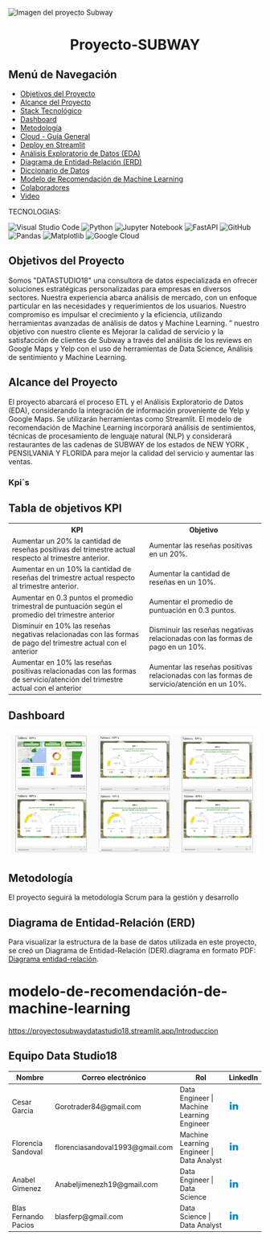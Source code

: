 ![Imagen del proyecto Subway](https://github.com/cesagarcia1984/proyecto_Subway/blob/main/imagensub.jpeg)


<h1 align="center"> Proyecto-SUBWAY </h1>

## Menú de Navegación

- [Objetivos del Proyecto](#objetivos-del-proyecto)
- [Alcance del Proyecto](#alcance-del-proyecto)
- [Stack Tecnológico](#Stack-tecnologico)
- [Dashboard](#dashboard)
- [Metodología](#metodología)
- [Cloud - Guía General](#cloud---guía-general)
- [Deploy en Streamlit](#deploy-en-streamlit)
- [Análisis Exploratorio de Datos (EDA)](#análisis-exploratorio-de-datos-eda)
- [Diagrama de Entidad-Relación (ERD)](#diagrama-de-entidad-relación-erd)
- [Diccionario de Datos](#diccionario-de-datos)
- [Modelo de Recomendación de Machine Learning](#modelo-de-recomendación-de-machine-learning)
- [Colaboradores](#Equipo-Data-Studio18)
- [Video](#video)



TECNOLOGIAS:

![Visual Studio Code](https://img.shields.io/badge/Visual%20Studio%20Code-0078d7.svg?style=for-the-badge&logo=visual-studio-code&logoColor=white)
![Python](https://img.shields.io/badge/python-3670A0?style=for-the-badge&logo=python&logoColor=ffdd54)
![Jupyter Notebook](https://img.shields.io/badge/jupyter-%23FA0F00.svg?style=for-the-badge&logo=jupyter&logoColor=white)
![FastAPI](https://img.shields.io/badge/FastAPI-005571?style=for-the-badge&logo=fastapi)
![GitHub](https://img.shields.io/badge/github-%23121011.svg?style=for-the-badge&logo=github&logoColor=white)
![Pandas](https://img.shields.io/badge/pandas-%23150458.svg?style=for-the-badge&logo=pandas&logoColor=white)
![Matplotlib](https://img.shields.io/badge/Matplotlib-%23ffffff.svg?style=for-the-badge&logo=Matplotlib&logoColor=black)
![Google Cloud](https://img.shields.io/badge/Google%20Cloud-%234285F4.svg?style=for-the-badge&logo=google-cloud&logoColor=white)










## Objetivos del Proyecto



Somos "DATASTUDIO18" una consultora de datos especializada en ofrecer soluciones estratégicas personalizadas para empresas en diversos sectores. Nuestra experiencia abarca análisis de mercado, con un enfoque particular en las necesidades y requerimientos de los usuarios. Nuestro compromiso es impulsar el crecimiento y la eficiencia, utilizando herramientas avanzadas de análisis de datos y Machine Learning. ”
nuestro objetivo con nuestro cliente
es Mejorar la calidad de servicio y la satisfacción de clientes de Subway a través del análisis de los reviews en Google Maps y Yelp con el uso de herramientas de Data Science, Análisis de sentimiento y Machine Learning.




## Alcance del Proyecto
El proyecto abarcará el proceso ETL y el Análisis Exploratorio de Datos (EDA), considerando la integración de información proveniente de Yelp y Google Maps. Se utilizarán herramientas como Streamlit. El modelo de recomendación de Machine Learning incorporará análisis de sentimientos, técnicas de procesamiento de lenguaje natural (NLP) y considerará restaurantes de las cadenas  de SUBWAY de los  estados de NEW YORK , PENSILVANIA Y FLORIDA para mejor la calidad  del servicio y aumentar las ventas.

### Kpi´s



<!DOCTYPE html>
<html lang="es">
<head>
    <meta charset="UTF-8">
    <meta name="viewport" content="width=device-width, initial-scale=1.0">
 
</head>
<body>
    <h2>Tabla de objetivos KPI</h2>
    <table>
        <tr>
            <th>KPI</th>
            <th>Objetivo</th>
        </tr>
        <tr>
            <td>Aumentar un 20% la cantidad de reseñas positivas del trimestre actual respecto al trimestre anterior.</td>
            <td>Aumentar las reseñas positivas en un 20%.</td>
        </tr>
        <tr>
            <td>Aumentar en un 10% la cantidad de reseñas del trimestre actual respecto al trimestre anterior.</td>
            <td>Aumentar la cantidad de reseñas en un 10%.</td>
        </tr>
        <tr>
            <td>Aumentar en 0.3 puntos el promedio trimestral de puntuación según el promedio del trimestre anterior</td>
            <td>Aumentar el promedio de puntuación en 0.3 puntos.</td>
        </tr>
        <tr>
            <td>Disminuir en 10% las reseñas negativas relacionadas con las formas de pago del trimestre actual con el anterior</td>
            <td>Disminuir las reseñas negativas relacionadas con las formas de pago en un 10%.</td>
        </tr>
        <tr>
            <td>Aumentar en 10% las reseñas positivas relacionadas con las formas de servicio/atención del trimestre actual con el anterior</td>
            <td>Aumentar las reseñas positivas relacionadas con las formas de servicio/atención en un 10%.</td>
        </tr>
    </table>
</body>
</html>





## Dashboard
![dashboard](tablero.png)


## Metodología

El proyecto seguirá la metodología Scrum para la gestión y desarrollo

## Diagrama de Entidad-Relación (ERD)

Para visualizar la estructura de la base de datos utilizada en este proyecto, se creó un Diagrama de Entidad-Relación (DER).diagrama en formato PDF: [Diagrama entidad-relación](https://github.com/cesagarcia1984/proyecto_Subway/blob/main/Imagen/entidad%20relacion.png).


# modelo-de-recomendación-de-machine-learning

https://proyectosubwaydatastudio18.streamlit.app/Introduccion



## Equipo Data Studio18


<table>
  <thead>
    <tr>
      <th>Nombre</th>
      <th>Correo electrónico</th>
      <th>Rol</th>
      <th>LinkedIn</th>
    </tr>
  </thead>
  <tbody>
    <tr>
      <td>Cesar Garcia</td>
      <td>Gorotrader84@gmail.com</td>
      <td>Data Engineer | Machine Learning Engineer</td>
      <td><a href="https://www.linkedin.com/in/cesar-augusto-garc%C3%ADa-galeano-2190bb200//"><img src="Imagen/linkedin.png" alt="LinkedIn logo" width="20" height="20"></a></td>
    </tr>
    <tr>
      <td>Florencia Sandoval</td>
      <td>florenciasandoval1993@gmail.com</td>
      <td>Machine Learning Engineer | Data Analyst</td>
      <td><a href="https://www.linkedin.com/in/ana-florencia-sandoval-876615286/ **(tu nombre de usuario)**"><img src="Imagen/linkedin.png" alt="LinkedIn logo" width="20" height="20"></a></td>
    </tr>
    <tr>
      <td>Anabel Gimenez</td>
      <td>Anabeljimenezh19@gmail.com</td>
      <td>Data Engineer | Data Science</td>
      <td><a href="https://www.linkedin.com/in/anabelgimenez/"><img src="Imagen/linkedin.png" alt="LinkedIn logo" width="20" height="20"></a></td>
    </tr>
    <tr>
      <td>Blas Fernando Pacios</td>
      <td>blasferp@gmail.com</td>
      <td>Data Science | Data Analyst</td>
      <td><a href="https://www.linkedin.com/in/blas-fernando-pacios-14a46a280//"><img src="Imagen/linkedin.png" alt="LinkedIn logo" width="20" height="20"></a></td>
    </tr>
  </tbody>
</table>

